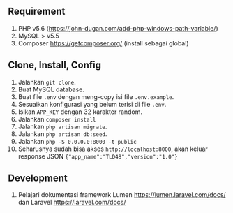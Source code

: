 ## Requirement

1. PHP v5.6 (https://john-dugan.com/add-php-windows-path-variable/)
2. MySQL > v5.5
3. Composer https://getcomposer.org/ (install sebagai global)

## Clone, Install, Config

1. Jalankan `git clone`.
2. Buat MySQL database.
3. Buat file `.env` dengan meng-copy isi file `.env.example`.
4. Sesuaikan konfigurasi yang belum terisi di file `.env`.
5. Isikan `APP_KEY` dengan 32 karakter random.
6. Jalankan `composer install`
7. Jalankan `php artisan migrate`.
8. Jalankan `php artisan db:seed`.
9. Jalankan `php -S 0.0.0.0:8000 -t public`
10. Seharusnya sudah bisa akses `http://localhost:8000`, akan keluar response JSON `{"app_name":"TLD48","version":"1.0"}`

## Development
1. Pelajari dokumentasi framework Lumen https://lumen.laravel.com/docs/ dan Laravel https://laravel.com/docs/